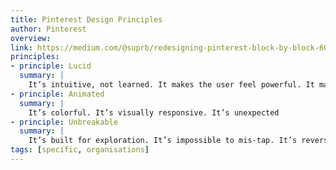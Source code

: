 ```yaml
---
title: Pinterest Design Principles
author: Pinterest
overview:
link: https://medium.com/@suprb/redesigning-pinterest-block-by-block-6040a00d80a3
principles:
- principle: Lucid
  summary: |
    It’s intuitive, not learned. It makes the user feel powerful. It makes the content taste better.
- principle: Animated
  summary: |
    It’s colorful. It’s visually responsive. It’s unexpected
- principle: Unbreakable
  summary: |
    It’s built for exploration. It’s impossible to mis-tap. It’s reversible.
tags: [specific, organisations]    
---
```

